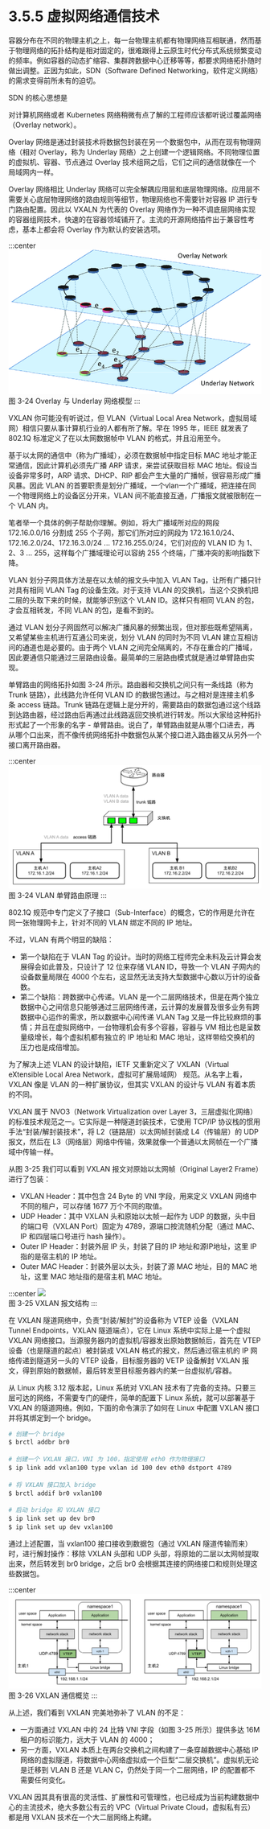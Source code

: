 # 3.5.5 虚拟网络通信技术

容器分布在不同的物理主机之上，每一台物理主机都有物理网络互相联通，然而基于物理网络的拓扑结构是相对固定的，很难跟得上云原生时代分布式系统频繁变动的频率。例如容器的动态扩缩容、集群跨数据中心迁移等等，都要求网络拓扑随时做出调整。正因为如此，SDN（Software Defined Networking，软件定义网络）的需求变得前所未有的迫切。

SDN 的核心思想是

对计算机网络或者 Kubernetes 网络稍微有点了解的工程师应该都听说过覆盖网络（Overlay network）。

Overlay 网络是通过封装技术将数据包封装在另一个数据包中，从而在现有物理网络（相对 Overlay，称为 Underlay 网络）之上创建一个逻辑网络。不同物理位置的虚拟机、容器、节点通过 Overlay 技术组网之后，它们之间的通信就像在一个局域网内一样。


Overlay 网络相比 Underlay 网络可以完全解耦应用层和底层物理网络。应用层不需要关心底层物理网络的路由规则等细节，物理网络也不需要针对容器 IP 进行专门路由配置。因此以 VXALN 为代表的 Overlay 网络作为一种不调底层网络实现的容器组网技术，快速的在容器领域铺开了。主流的开源网络插件出于兼容性考虑，基本上都会将 Overlay 作为默认的安装选项。


:::center
  ![](../assets/overlay-network.png)<br/>
  图 3-24 Overlay 与 Underlay 网络模型
:::


VXLAN 你可能没有听说过，但 VLAN（Virtual Local Area Network，虚拟局域网）相信只要从事计算机行业的人都有所了解。早在 1995 年，IEEE 就发表了 802.1Q 标准定义了在以太网数据帧中 VLAN 的格式，并且沿用至今。

基于以太网的通信中（称为广播域），必须在数据帧中指定目标 MAC 地址才能正常通信，因此计算机必须先广播 ARP 请求，来尝试获取目标 MAC 地址。假设当设备非常多时，ARP 请求、DHCP、RIP 都会产生大量的广播帧，很容易形成广播风暴。因此 VLAN 的首要职责是划分广播域，一个vlan一个广播域，把连接在同一个物理网络上的设备区分开来，VLAN 间不能直接互通，广播报文就被限制在一个 VLAN 内。

笔者举一个具体的例子帮助你理解。例如，将大广播域所对应的网段 172.16.0.0/16 分割成 255 个子网，那它们所对应的网段为 172.16.1.0/24、172.16.2.0/24、172.16.3.0/24 ... 172.16.255.0/24，它们对应的 VLAN ID 为 1、2、3 ... 255，这样每个广播域理论可以容纳 255 个终端，广播冲突的影响指数下降。

VLAN 划分子网具体方法是在以太帧的报文头中加入 VLAN Tag，让所有广播只针对具有相同 VLAN Tag 的设备生效。对于支持 VLAN 的交换机，当这个交换机把二层的头取下来的时候，就能够识别这个 VLAN ID。这样只有相同 VLAN 的包，才会互相转发，不同 VLAN 的包，是看不到的。

通过 VLAN 划分子网固然可以解决广播风暴的频繁出现，但对那些既希望隔离，又希望某些主机进行互通公司来说，划分 VLAN 的同时为不同 VLAN 建立互相访问的通道也是必要的。由于两个 VLAN 之间完全隔离的，不存在重合的广播域，因此要通信只能通过三层路由设备。最简单的三层路由模式就是通过单臂路由实现。

单臂路由的网络拓扑如图 3-24 所示。路由器和交换机之间只有一条线路（称为 Trunk 链路），此线路允许任何 VLAN ID 的数据包通过。与之相对是连接主机多条 access 链路。Trunk 链路在逻辑上是分开的，需要路由的数据包通过这个线路到达路由器，经过路由后再通过此线路返回交换机进行转发。所以大家给这种拓扑形式起了一个形象的名字 - 单臂路由。说白了，单臂路由就是从哪个口进去，再从哪个口出来，而不像传统网络拓扑中数据包从某个接口进入路由器又从另外一个接口离开路由器。

:::center
  ![](../assets/vlan-router.svg)<br/>
  图 3-24 VLAN 单臂路由原理
:::

802.1Q 规范中专门定义了子接口（Sub-Interface）的概念，它的作用是允许在同一张物理网卡上，针对不同的 VLAN 绑定不同的 IP 地址。

不过，VLAN 有两个明显的缺陷：
- 第一个缺陷在于 VLAN Tag 的设计。当时的网络工程师完全未料及云计算会发展得会如此普及，只设计了 12 位来存储 VLAN ID，导致一个 VLAN 子网内的设备数量局限在 4000 个左右，这显然无法支持大型数据中心数以万计的设备数。
- 第二个缺陷：跨数据中心传递。VLAN 是一个二层网络技术，但是在两个独立数据中心之间信息只能够通过三层网络传递，云计算的发展普及很多业务有跨数据中心运作的需求，所以数据中心间传递 VLAN Tag 又是一件比较麻烦的事情；并且在虚拟网络中，一台物理机会有多个容器，容器与 VM 相比也是呈数量级增长，每个虚拟机都有独立的 IP 地址和 MAC 地址，这样带给交换机的压力也是成倍增加。

为了解决上述 VLAN 的设计缺陷，IETF 又重新定义了 VXLAN（Virtual eXtensible Local Area Network，虚拟可扩展局域网） 规范。从名字上看，VXLAN 像是 VLAN 的一种扩展协议，但其实 VXLAN 的设计与 VLAN 有着本质的不同。

VXLAN 属于 NVO3（Network Virtualization over Layer 3，三层虚拟化网络）的标准技术规范之一。它实际是一种隧道封装技术，它使用 TCP/IP 协议栈的惯用手法“封装/解封装技术”，将 L2（链路层）以太网帧封装成 L4（传输层）的 UDP 报文，然后在 L3（网络层）网络中传输，效果就像一个普通以太网帧在一个广播域中传输一样。


从图 3-25 我们可以看到 VXLAN 报文对原始以太网帧（Original Layer2 Frame）进行了包装：

- VXLAN Header：其中包含 24 Byte 的 VNI 字段，用来定义 VXLAN 网络中不同的租户，可以存储 1677 万个不同的取值。
- UDP Header：其中 VXLAN 头和原始以太帧一起作为 UDP 的数据，头中目的端口号（VXLAN Port）固定为 4789，源端口按流随机分配（通过 MAC、IP 和四层端口号进行 hash 操作）。
- Outer IP Header：封装外层 IP 头，封装了目的 IP 地址和源IP地址，这里 IP 指的是宿主机的 IP 地址。
- Outer MAC Header：封装外层以太头，封装了源 MAC 地址，目的 MAC 地址，这里 MAC 地址指的是宿主机 MAC 地址。

:::center
  ![](../assets/vxlan-data.png)<br/>
  图 3-25 VXLAN 报文结构
:::


在 VXLAN 隧道网络中，负责“封装/解封”的设备称为 VTEP 设备（VXLAN Tunnel Endpoints，VXLAN 隧道端点），它在 Linux 系统中实际上是一个虚拟 VXLAN 网络接口。当源服务器内的虚拟机/容器发出原始数据帧后，首先在 VTEP 设备（也是隧道的起点）被封装成 VXLAN 格式的报文，然后通过宿主机的 IP 网络传递到隧道另一头的 VTEP 设备，目标服务器的 VETP 设备解封 VXLAN 报文，得到原始的数据帧，最后转发至目标服务器内的某一台虚拟机/容器。

从 Linux 内核 3.12 版本起，Linux 系统对 VXLAN 技术有了完备的支持。只要三层可达的网络，不需要专门的硬件，简单的配置下 Linux 系统，就可以部署基于 VXLAN 的隧道网络。例如，下面的命令演示了如何在 Linux 中配置 VXLAN 接口并将其绑定到一个 bridge。

```bash
# 创建一个 bridge
$ brctl addbr br0

# 创建一个 VXLAN 接口，VNI 为 100，指定使用 eth0 作为物理接口
$ ip link add vxlan100 type vxlan id 100 dev eth0 dstport 4789

# 将 VXLAN 接口加入 bridge
$ brctl addif br0 vxlan100

# 启动 bridge 和 VXLAN 接口
$ ip link set up dev br0
$ ip link set up dev vxlan100
```
通过上述配置，当 vxlan100 接口接收到数据包（通过 VXLAN 隧道传输而来）时，进行解封操作：移除 VXLAN 头部和 UDP 头部，将原始的二层以太网帧提取出来，然后转发到 br0 bridge，之后 br0 会根据其连接的网络接口和规则处理这些数据包。

:::center
  ![](../assets/linux-vxlan.svg)<br/>
  图 3-26 VXLAN 通信概览
:::


从上述，我们看到 VXLAN 完美地弥补了 VLAN 的不足：
- 一方面通过 VXLAN 中的 24 比特 VNI 字段（如图 3-25 所示）提供多达 16M 租户的标识能力，远大于 VLAN 的 4000；
- 另一方面，VXLAN 本质上在两台交换机之间构建了一条穿越数据中心基础 IP 网络的虚拟隧道，将数据中心网络虚拟成一个巨型“二层交换机”。虚拟机无论是迁移到 VLAN B 还是 VLAN C，仍然处于同一个二层网络，IP 的配置都不需要任何变化。

VXLAN 因其具有很高的灵活性、扩展性和可管理性，也已经成为当前构建数据中心的主流技术，绝大多数公有云的 VPC（Virtual Private Cloud，虚拟私有云）都是用 VXLAN 技术在一个大二层网络上构建。